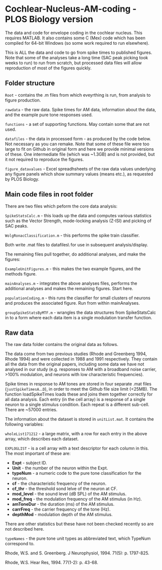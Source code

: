 # Cochlear-Nucleus-AM-coding - PLOS Biology version
The data and code for envelope coding in the cochlear nucleus. This requires MATLAB. It also contains some C (Mex) code which has been compiled for 64-bit Windows (so some work required to run elsewhere). 

This is ALL the data and code to go from spike times to published figures. Note that some of the analyses take a long time (SAC peak picking took weeks to run) to run from scratch, but processed data files will allow reproduction of most of the figures quickly. 

## Folder structure
`Root` - contains the .m files from which eveyrthing is run, from analysis to figure production.

`rawdata` - the raw data. Spike times for AM data, information about the data, and the example pure tone responses used. 

`functions` - a set of supporting functions. May contain some that are not used. 

`datafiles` - the data in processed form - as produced by the code below. Not necessary as you can remake. Note that some of these file were too large to fit on Github in original form and here we provide minimal versions of these. One intermediate file (which was ~1.3GB) and is not provided, but it not required to reproduce the figures. 

`figure_datavalues` - Excel spreadhsheets of the raw data values underlying any figure panels which show summary values (means etc.), as requested by PLOS Biology.  

## Main code files in root folder
There are two files which peform the core data analysis:

`SpikeStatsCalc.m`  - this loads up the data and computes various statistics such as the Vector Strength, mode-locking analysis (Z-ISI) and picking of SAC peaks. 

`WolgRonacClassification.m` - this performs the spike train classifier.

Both write .mat files to datafiles\ for use in subsequent analysis/display.

The remaining files pull together, do additional analyses, and make the figures:

`ExampleUnitFigures.m` - this makes the two example figures, and the methods figure. 

`mainAnalyses.m` - integrates the above analyses files, performs the additional analyses and makes the remaining figures. Start here. 

`populationCoding.m` - this runs the classifier for small clusters of neurons and produces the associated figure. Run from within mainAnalyses.

`groupSpikeStatsByMTF.m` - wrangles the data structures from SpikeStatsCalc in to a form where each data item is a single modulation transfer function. 

## Raw data
The raw data folder contains the original data as follows.

The data come from two previous studies (Rhode and Greenberg 1994, Rhode 1994) and were collected in 1988 and 1991 respectively. They contain all the data from the original papers, including some data we have not analysed in our study (e.g. responses to AM with a broadband noise carrier, >100% modulation, and neurons with low characteristic frequencies).

Spike times in response to AM tones are stored in four separate .mat files (`justSpikeTimesA`...`D`), in order to meet the Github file size limit (<25MB). The function loadSpikeTimes loads these and joins them together correctly for all data analysis. Each entry (in the cell array) is a response of a single neuron to a single stimulus condition. Each repeat is a different sub-cell. There are ~57000 entries. 

The information about the dataset is stored in `unitList.mat`. It contains the following variables:

`wholeList171212` - a large matrix, with a row for each entry in the above array, which describes each dataset.

`EXPLOGLIST` - is a cell array with a text descriptor for each column in this. The most important of these are:

- **Expt** - subject ID. 
- **Unit** - the number of the neuron within the Expt.
- **typeNum** - a numeric code to the pure tone classification for the neuron. 
- **cf** - the characteristic frequency of the neuron.
- **cf_thr** - the threshold sond lelve of the neuron at CF.
- **mod_level** - the sound level (dB SPL) of the AM stimulus.
- **mod_freq** - the modulation frequency of the AM stimulus (in Hz).
- **amToneDur** - the duration (ms) of the AM stimulus.
- **carrFreq** - the carrier frequency of the tone (Hz).
- **depthMod** - modulation depth of the AM stimulus. 
  
There are other statistics but these have not been checked recently so are not described here. 

`typeNames` - the pure tone unit types as abbreviated text, which TypeNum correspond to. 
  
Rhode, W.S. and S. Greenberg. J Neurophysiol, 1994. 71(5): p. 1797-825.

Rhode, W.S. Hear Res, 1994. 77(1-2): p. 43-68.




